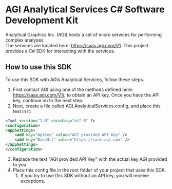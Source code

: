 # AGI Analytical Services C# Software Development Kit
Analytical Graphics Inc. (AGI) hosts a set of micro services for performing complex analyses.  
The services are located here: https://saas.agi.com/V1.
This project provides a C# SDK for interacting with the services.

## How to use this SDK
To use this SDK with AGIs Analytical Services, follow these steps.
1. First contact AGI using one of the methods defined here: https://saas.agi.com/V1/, to obtain an API key.
  Once you have the API key, continue on to the next step.
2. Next, create a file called AGI.AnalyticalServices.config, and place this text in it:  
```xml
<?xml version="1.0" encoding="utf-8" ?>
<configuration>
<appSettings>
    <add key="ApiKey" value="AGI provided API Key" />
    <add key="BaseUrl" value="https://saas.agi.com" />
</appSettings>
</configuration>
```
3. Replace the text "AGI provided API Key" with the actual key AGI provided to you.
4. Place this config file in the root folder of your project that uses this SDK.
    1. If you try to use this SDK without an API key, you will receive exceptions.
